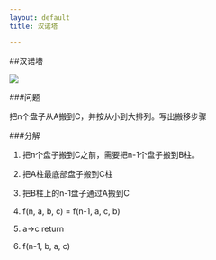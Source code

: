 ```yaml
---
layout: default
title: 汉诺塔

---
```

##汉诺塔

![](https://github.com/garydai/garydai.github.com/raw/master/_posts/pic/hannoi.JPG)

###问题

把n个盘子从A搬到C，并按从小到大排列。写出搬移步骤

###分解
1. 把n个盘子搬到C之前，需要把n-1个盘子搬到B柱。
2. 把A柱最底部盘子搬到C柱
3. 把B柱上的n-1盘子通过A搬到C

1. f(n, a, b, c) = f(n-1, a, c, b)
2. a->c return
3. f(n-1, b, a, c)